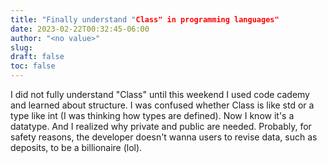 ```yaml
---
title: "Finally understand "Class" in programming languages"
date: 2023-02-22T00:32:45-06:00
author: "<no value>"
slug:
draft: false
toc: false
---
```

I did not fully understand "Class" until this weekend I used code cademy and learned about structure. I was confused whether Class is like std or a type like int (I was thinking how types are defined). Now I know it's a datatype. And I realized why private and public are needed. Probably, for safety reasons, the developer doesn't wanna users to revise data, such as deposits, to be a billionaire (lol). 